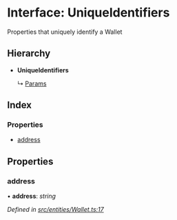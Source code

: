 # Interface: UniqueIdentifiers

Properties that uniquely identify a Wallet

## Hierarchy

* **UniqueIdentifiers**

  ↳ [Params](entities.params-3.md)

## Index

### Properties

* [address](entities.uniqueidentifiers-5.md#address)

## Properties

###  address

• **address**: *string*

*Defined in [src/entities/Wallet.ts:17](https://github.com/PolymathNetwork/polymath-sdk/blob/1abe1ae/src/entities/Wallet.ts#L17)*
